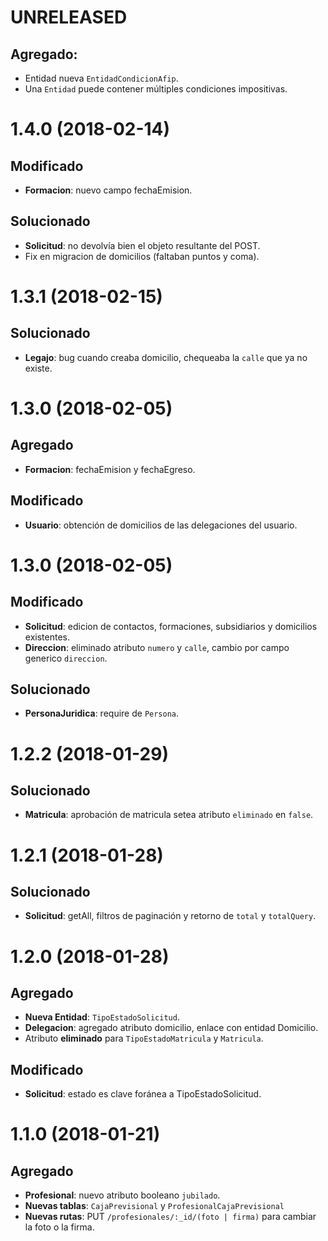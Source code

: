# UNRELEASED

## Agregado:
 - Entidad nueva `EntidadCondicionAfip`.
 - Una `Entidad` puede contener múltiples condiciones impositivas.

# 1.4.0 (2018-02-14)

## Modificado

- **Formacion**: nuevo campo fechaEmision.

## Solucionado

- **Solicitud**: no devolvía bien el objeto resultante del POST.
- Fix en migracion de domicilios (faltaban puntos y coma).

# 1.3.1 (2018-02-15)

## Solucionado
 
- **Legajo**: bug cuando creaba domicilio, chequeaba la `calle` que ya no existe.

# 1.3.0 (2018-02-05)

## Agregado

- **Formacion**: fechaEmision y fechaEgreso.

## Modificado
- **Usuario**: obtención de domicilios de las delegaciones del usuario.

# 1.3.0 (2018-02-05)

## Modificado

- **Solicitud**: edicion de contactos, formaciones, subsidiarios y domicilios existentes.
- **Direccion**: eliminado atributo `numero` y `calle`, cambio por campo generico `direccion`.

## Solucionado

- **PersonaJuridica**: require de `Persona`. 


# 1.2.2 (2018-01-29)

## Solucionado

- **Matricula**: aprobación de matricula setea atributo `eliminado` en `false`.

# 1.2.1 (2018-01-28)

## Solucionado

- **Solicitud**: getAll, filtros de paginación y retorno de `total` y `totalQuery`.


# 1.2.0 (2018-01-28)

## Agregado

-  **Nueva Entidad**: `TipoEstadoSolicitud`.
- **Delegacion**: agregado atributo domicilio, enlace con entidad Domicilio.
- Atributo **eliminado** para `TipoEstadoMatricula` y `Matricula`.

## Modificado

- **Solicitud**: estado es clave foránea a TipoEstadoSolicitud.



# 1.1.0 (2018-01-21)

## Agregado

- **Profesional**:  nuevo atributo booleano `jubilado`.    
- **Nuevas tablas**: `CajaPrevisional` y `ProfesionalCajaPrevisional`
- **Nuevas rutas**: PUT `/profesionales/:_id/(foto | firma)` para cambiar la foto o la firma.

